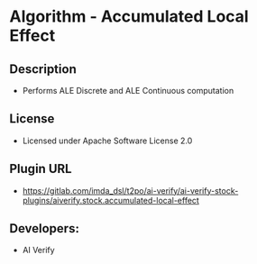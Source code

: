 # Algorithm - Accumulated Local Effect

## Description
* Performs ALE Discrete and ALE Continuous computation

## License
* Licensed under Apache Software License 2.0

## Plugin URL
* https://gitlab.com/imda_dsl/t2po/ai-verify/ai-verify-stock-plugins/aiverify.stock.accumulated-local-effect

## Developers:
* AI Verify
